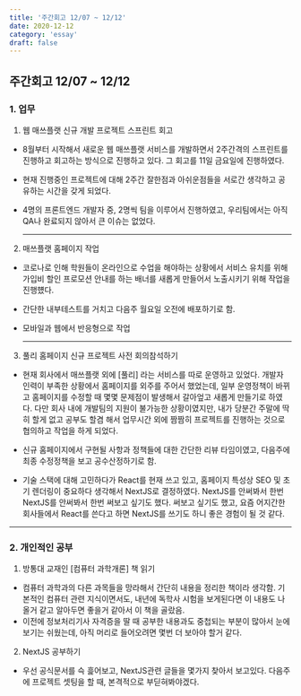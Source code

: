 ```yaml
---
title: '주간회고 12/07 ~ 12/12'
date: 2020-12-12
category: 'essay'
draft: false
---
```


## 주간회고 12/07 ~ 12/12

### 1. 업무

1. 웹 매쓰플랫 신규 개발 프로젝트 스프린트 회고

- 8월부터 시작해서 새로운 웹 매쓰플랫 서비스를 개발하면서 2주간격의 스프린트를 진행하고 회고하는 방식으로 진행하고 있다. 그 회고를 11일 금요일에 진행하였다.
- 현재 진행중인 프로젝트에 대해 2주간 잘한점과 아쉬운점들을 서로간 생각하고 공유하는 시간을 갖게 되었다.
- 4명의 프론트엔드 개발자 중, 2명씩 팀을 이루어서 진행하였고, 우리팀에서는 아직 QA나 완료되지 않아서 큰 이슈는 없었다.

  ***

2. 매쓰플랫 홈페이지 작업

- 코로나로 인해 학원들이 온라인으로 수업을 해야하는 상황에서 서비스 유치를 위해 가입비 할인 프로모션 안내를 하는 배너를 새롭게 만들어서 노출시키기 위해 작업을 진행헀다.
- 간단한 내부테스트를 거치고 다음주 월요일 오전에 배포하기로 함.
- 모바일과 웹에서 반응형으로 작업

  ***

3. 풀리 홈페이지 신규 프로젝트 사전 회의참석하기

- 현재 회사에서 매쓰플랫 외에 [풀리] 라는 서비스를 따로 운영하고 있었다. 개발자 인력이 부족한 상황에서 홈페이지를 외주를 주어서 했었는데, 일부 운영정책이 바뀌고 홈페이지를 수정할 때 몇몇 문제점이 발생해서 갈아엎고 새롭게 만들기로 하였다. 다만 회사 내에 개발팀의 지원이 불가능한 상황이였지만, 내가 당분간 주말에 딱히 할게 없고 공부도 할겸 해서 업무시간 외에 짬짬히 프로젝트를 진행하는 것으로 협의하고 작업을 하게 되었다.

- 신규 홈페이지에서 구현될 사항과 정책들에 대한 간단한 리뷰 타임이였고, 다음주에 최종 수정정책을 보고 공수산정하기로 함.

- 기술 스택에 대해 고민하다가 React를 현재 쓰고 있고, 홈페이지 특성상 SEO 및 초기 렌더링이 중요하다 생각해서 NextJS로 결정하였다. NextJS를 안써봐서 한번 NextJS를 안써봐서 한번 써보고 싶기도 했다. 써보고 싶기도 했고, 요즘 어지간한 회사들에서 React를 쓴다고 하면 NextJS를 쓰기도 하니 좋은 경험이 될 것 같다.

---

### 2. 개인적인 공부

1. 방통대 교재인 [컴퓨터 과학개론] 책 읽기

- 컴퓨터 과학과의 다른 과목들을 망라해서 간단히 내용을 정리한 책이라 생각함. 기본적인 컴퓨터 관련 지식이면서도, 내년에 독학사 시험을 보게된다면 이 내용도 나올거 같고 알아두면 좋을거 같아서 이 책을 골랐음.
- 이전에 정보처리기사 자격증을 딸 때 공부한 내용과도 중첩되는 부분이 많아서 눈에 보기는 쉬웠는데, 아직 머리로 들어오려면 몇번 더 보아야 할거 같다.

2. NextJS 공부하기

- 우선 공식문서를 슥 흝어보고, NextJS관련 글들을 몇가지 찾아서 보고있다. 다음주에 프로젝트 셋팅을 할 때, 본격적으로 부딛혀봐야겠다.
